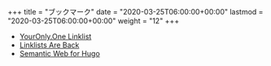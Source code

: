 +++
title = "ブックマーク"
date = "2020-03-25T06:00:00+00:00"
lastmod = "2020-03-25T06:00:00+00:00"
weight = "12"
+++

- [YourOnly.One Linklist](https://im.youronly.one/p/linklist/)
- [Linklists Are Back](https://im.youronly.one/techmagus/linklists-are-back-2021353/)
- [Semantic Web for Hugo](https://semweb.youronly.one)
